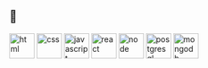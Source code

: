 

<!--
**tk0885/tk0885** is a ✨ _special_ ✨ repository because its `README.md` (this file) appears on your GitHub profile.

Here are some ideas to get you started:

- 🔭 I’m currently working on ...
- 🌱 I’m currently learning ...
- 👯 I’m looking to collaborate on ...
- 🤔 I’m looking for help with ...
- 💬 Ask me about ...
- 📫 How to reach me: ...
- 😄 Pronouns: ...
- ⚡ Fun fact: ...
-->

<h2> 🚀 </h2>
<p align="left">
  
  <img src="https://cdn.jsdelivr.net/gh/devicons/devicon/icons/html5/html5-plain-wordmark.svg" alt="html" width="45" height="45"/>
  
  <img src="https://cdn.jsdelivr.net/gh/devicons/devicon/icons/tailwindcss/tailwindcss-plain.svg" alt="css" width="45" height="45"/>

  <img src="https://cdn.jsdelivr.net/gh/devicons/devicon/icons/javascript/javascript-original.svg" alt="javascript" width="45" height="45" />
          
  <img src="https://cdn.jsdelivr.net/gh/devicons/devicon/icons/react/react-original.svg" alt="react" width="45" height="45"/>
  
  <img src="https://cdn.jsdelivr.net/gh/devicons/devicon/icons/nodejs/nodejs-original.svg" alt="node" width="45" height="45"/>
  
  <img src="https://cdn.jsdelivr.net/gh/devicons/devicon/icons/postgresql/postgresql-original.svg" alt="postgresql" width="45" height="45"/>
 
  <img src="https://cdn.jsdelivr.net/gh/devicons/devicon/icons/mongodb/mongodb-original.svg" alt="mongodb" width="45" height="45"/>
          
           
</p>
